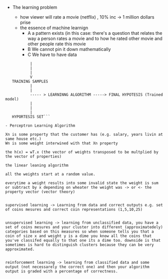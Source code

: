 - The learning problem

   - how viewer will rate a movie (netflix) , 10% inc -> 1 million dollars prise
    - the essence of machine learnign 
      - A a pattern exists (in this case: there's a question that relates the way a person rates a movie and to how he rated other movie and other people rate this movie
      - B We cannot pin it down mathematically
      - C We have to have data
      

```UNKNOWN TARGET FUNCTION (IDEAL)
           |
           |
           |
           V
   TRAINING SAMPLES
           |
           |
           ----- > LEARNINNG ALGORITHM -----> FINAL HYPOTESIS (Trained model)
           |
           |
           |
   HYPORTESIS SET```
    
- Perceptron Learning Algorithm 

Xn is some property that the customer has (e.g. salary, years livin at same house etc.)
Wn is some weight interwined with that Xn property

the h(x) = wT.x (the vector of weights transposed to be multplied by the vector of properties)

the linear leaning algorithm

all the weights start at a random value.

everytime a weight results into some invalid state the weight is sum or subtract by x depending on wheater the weight was -> or <- the property vector (vector theory)


supervised learning -> Learning from data and correct outputs e.g. set of coins mesures and correct coin representations (1,5,10,25)


unsupervised learning -> learning from unclassified data, you have a set of coins mesures and your cluster into different (approximatedely) categories based on this measures so when someone tells you that a coin of size x and weight y is a dime you know all the coins that you've classifed equally to that one its a dime too. downside is that sometimes is hard to distinguish clusters because they can be very approximated.


reinforcement learning -> learning from classified data and some output (not necessarely the correct one) and then your algorithm output is graded with a percentage of correctness.


